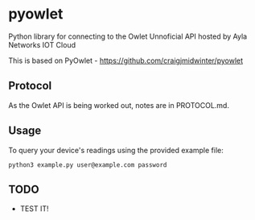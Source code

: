 pyowlet
=========

Python library for connecting to the Owlet Unnoficial API hosted by Ayla Networks IOT Cloud

This is based on PyOwlet - https://github.com/craigjmidwinter/pyowlet

Protocol
--------

As the Owlet API is being worked out, notes are in PROTOCOL.md.

Usage
-----

To query your device's readings using the provided example file:

    python3 example.py user@example.com password

TODO
----

* TEST IT!
